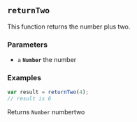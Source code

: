 ## `returnTwo`

This function returns the number plus two.

### Parameters

* `a` **`Number`** the number


### Examples

```js
var result = returnTwo(4);
// result is 6
```

Returns `Number` numbertwo


